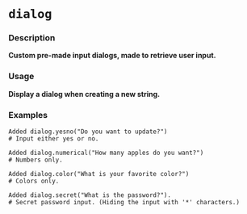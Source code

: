<style>
  .md-nav--primary .md-nav__link[for=__toc] ~ .md-nav {
    display: none;
  }
</style>
# **`dialog`**
### Description
**Custom pre-made input dialogs, made to retrieve user input.**
### Usage
**Display a dialog when creating a new string.**
### Examples
```
Added dialog.yesno("Do you want to update?")
# Input either yes or no.

Added dialog.numerical("How many apples do you want?") 
# Numbers only.

Added dialog.color("What is your favorite color?") 
# Colors only.

Added dialog.secret("What is the password?"). 
# Secret password input. (Hiding the input with '*' characters.)
```